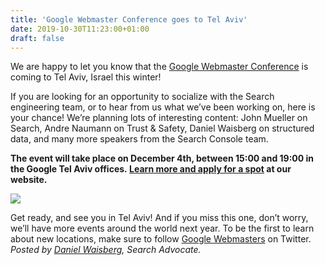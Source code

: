 ```yaml
---
title: 'Google Webmaster Conference goes to Tel Aviv'
date: 2019-10-30T11:23:00+01:00
draft: false
---
```


We are happy to let you know that the [Google Webmaster Conference](https://events.withgoogle.com/webmaster-conference-tlv-2019/) is coming to Tel Aviv, Israel this winter!  
  
If you are looking for an opportunity to socialize with the Search engineering team, or to hear from us what we’ve been working on, here is your chance! We’re planning lots of interesting content: John Mueller on Search, Andre Naumann on Trust & Safety, Daniel Waisberg on structured data, and many more speakers from the Search Console team.  
  
**The event will take place on December 4th, between 15:00 and 19:00 in the Google Tel Aviv offices. [Learn more and apply for a spot](https://events.withgoogle.com/webmaster-conference-tlv-2019/) at our website.**  
  

[![](https://1.bp.blogspot.com/-zBFafwhgZw4/XblilVlkX7I/AAAAAAAADyk/up_cFINWzRU2PO7t8wkIzbe3gRfjoMaHQCLcBGAsYHQ/s640/tlv-offices.jpg)](https://1.bp.blogspot.com/-zBFafwhgZw4/XblilVlkX7I/AAAAAAAADyk/up_cFINWzRU2PO7t8wkIzbe3gRfjoMaHQCLcBGAsYHQ/s1600/tlv-offices.jpg)

  
  
Get ready, and see you in Tel Aviv! And if you miss this one, don’t worry, we’ll have more events around the world next year. To be the first to learn about new locations, make sure to follow [Google Webmasters](https://twitter.com/googlewmc) on Twitter.  
_Posted by [Daniel Waisberg](https://twitter.com/danielwaisberg), Search Advocate._